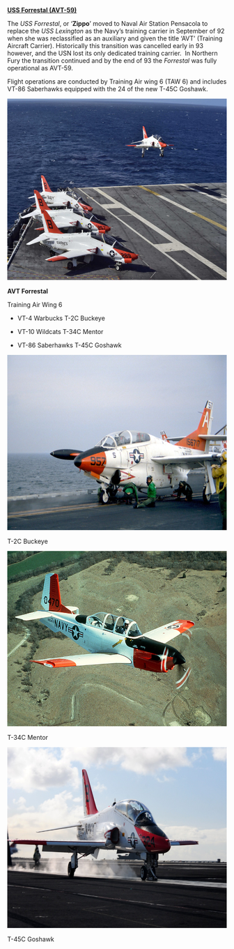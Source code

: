 **[USS Forrestal
(AVT-59)](https://en.wikipedia.org/wiki/USS_Forrestal_(CV-59))**

The *USS Forrestal*, or ‘**Zippo**’ moved to Naval Air Station Pensacola
to replace the *USS Lexington* as the Navy’s training carrier in
September of 92 when she was reclassified as an auxiliary and given the
title ‘AVT’ (Training Aircraft Carrier). Historically this transition
was cancelled early in 93 however, and the USN lost its only dedicated
training carrier.  In Northern Fury the transition continued and by the
end of 93 the *Forrestal* was fully operational as AVT-59.

Flight operations are conducted by Training Air wing 6 (TAW 6) and
includes VT-86 Saberhawks equipped with the 24 of the new T-45C Goshawk.

<img src="/assets\images\nato\us\navy\carriers\forrestal\image1.jpg" style="width:6.5in;height:4.32917in" />

**AVT Forrestal**

Training Air Wing 6

-   VT-4 Warbucks T-2C Buckeye

-   VT-10 Wildcats T-34C Mentor

-   VT-86 Saberhawks T-45C Goshawk

<img src="/assets\images\nato\us\navy\carriers\forrestal\image2.jpeg" style="width:6.34375in;height:4.19481in" />

T-2C Buckeye

<img src="/assets\images\nato\us\navy\carriers\forrestal\image3.jpg" style="width:6.27083in;height:4.18872in" />

T-34C Mentor

<img src="/assets\images\nato\us\navy\carriers\forrestal\image4.jpeg" style="width:6.5in;height:4.31806in" />

T-45C Goshawk
